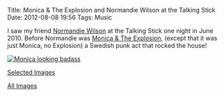 Title: Monica & The Explosion and Normandie Wilson at the Talking Stick
Date: 2012-08-08 19:56
Tags: Music

I saw my friend [Normandie Wilson](http://www.normandiewilson.com/) at
the Talking Stick one night in June 2010. Before Normandie was [Monica &
The Explosion](http://monicaandtheexplosion.com/), (except that it was
just Monica, no Explosion) a Swedish punk act that rocked the house!

[![Monica looking badass](/galleries/monica-and-the-explosions-selects/content/images/large/P1020790.jpg)](/galleries/monica-and-the-explosions-selects/content/P1020790_large.html)

[Selected Images](/galleries/monica-and-the-explosions-selects/)

[All Images](/galleries/monica-and-the-explosions-all/)
